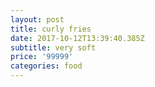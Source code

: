 ```yaml
---
layout: post
title: curly fries
date: 2017-10-12T13:39:40.385Z
subtitle: very soft
price: '99999'
categories: food
---
```


